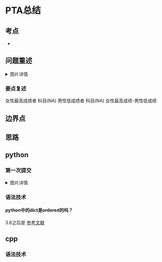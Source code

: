 # PTA总结
## 考点
+ 


## 问题重述
<details><summary>图片详情</summary><img src="https://raw.githubusercontent.com/ednow/cloudimg/main/githubio/20210829233018.png" alt="找不到图片(Image not found)" onerror="this.onerror=null;this.src='https://gitee.com/ednow/cloudimg/raw/main/githubio/20210829233018.png';" /></details>

### 要点复述
女性最高成绩者 科目(NA)
男性低成绩者 科目(NA)
女性最高成绩-男性低成绩


## 边界点

## 思路

## python

### 第一次提交
<details><summary>图片详情</summary><img src="https://raw.githubusercontent.com/ednow/cloudimg/main/githubio/20210829235529.png" alt="找不到图片(Image not found)" onerror="this.onerror=null;this.src='https://gitee.com/ednow/cloudimg/raw/main/githubio/20210829235529.png';" /></details>

### 语法技术
#### python中的dict是ordered的吗？
3.6之后是
[参考文献](https://stackoverflow.com/questions/39980323/are-dictionaries-ordered-in-python-3-6)


## cpp

### 语法技术